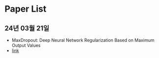 # Paper List

## 24년 03월 21일
  - MaxDropout: Deep Neural Network Regularization Based on Maximum Output Values
  - [link](https://arxiv.org/abs/2007.13723)
